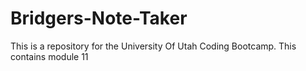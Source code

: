 # Bridgers-Note-Taker
This is a repository for the University Of Utah Coding Bootcamp. This contains module 11
